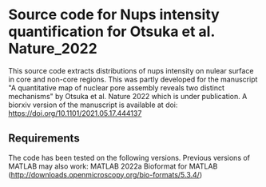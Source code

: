 # Source code for Nups intensity quantification for Otsuka et al. Nature_2022
This source code extracts distributions of nups intensity on nulear surface in core and non-core regions. This was partly developed for the manuscript "A quantitative map of nuclear pore assembly reveals two distinct mechanisms" by Otsuka et al. Nature 2022 which is under publication. A biorxiv version of the manuscript is available at doi: https://doi.org/10.1101/2021.05.17.444137
## Requirements
The code has been tested on the following versions. Previous versions of MATLAB may also work:
MATLAB 2022a
Bioformat for MATLAB (http://downloads.openmicroscopy.org/bio-formats/5.3.4/)
